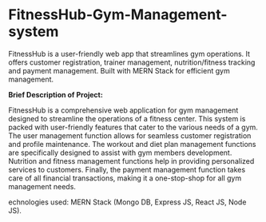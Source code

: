 # FitnessHub-Gym-Management-system

FitnessHub is a user-friendly web app that streamlines gym operations. It offers customer registration, trainer management, nutrition/fitness tracking and payment management. Built with MERN Stack for efficient gym management.


**Brief Description of Project:**

  FitnessHub is a comprehensive web application for gym management designed to streamline the operations of a fitness center. This system is packed with user-friendly features that cater to the various needs of a gym. The user management function allows for seamless customer registration and profile maintenance. The workout and diet plan management functions are specifically designed to assist with gym members development. Nutrition and fitness management functions help in providing personalized services to customers. Finally, the payment management function takes care of all financial transactions, making it a one-stop-shop for all gym management needs.


echnologies used:
MERN Stack (Mongo DB, Express JS, React JS, Node JS).

